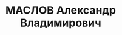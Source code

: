 ---
title: МАСЛОВ Александр Владимирович
description: "1905 року народження, м. Грязь Воронезької області, росіянин, освіта\
  \ початкова, член ВКП(б). Проживав: м. Макіївка Донецької області, 9 лінія, 9 проспект,\
  \ готель \"Н. Донбас\". Заступник завідуючого міського комунгоспу. \n  Заарештований\
  \ 20 липня 1937 року. Засуджений виїзною сесією військової колегії Верховного Суду\
  \ СРСР у м. Сталіно до розстрілу з конфіскацією майна. Вирок приведений до виконання\
  \ у м. Сталіно (м. Донецьк) 3 грудня 1937 року. \n  Реабілітований у 1958 році."
---